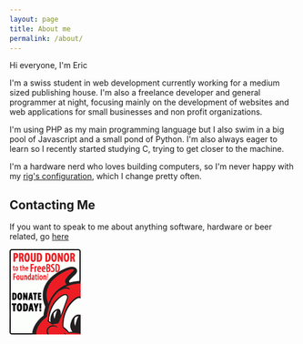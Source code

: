 ```yaml
---
layout: page
title: About me
permalink: /about/
---
```


Hi everyone, I'm Eric

I'm a swiss student in web development currently working for a medium sized publishing house.
I'm also a freelance developer and general programmer at night, focusing mainly on the development of websites and web applications for small businesses and non profit organizations.

I'm using PHP as my main programming language but I also swim in a big pool of Javascript and a small pond of Python. I'm also always eager to learn so I recently started studying C, trying to get closer to the machine.

I'm a hardware nerd who loves building computers, so I'm never happy with my [rig's configuration](/computing), which I change pretty often.

## Contacting Me

If you want to speak to me about anything software, hardware or beer related, go [here](/contact)

<a href="https://www.freebsdfoundation.org/donate" target="_blank">
<img src="/images/others/fbf_donate.gif" alt="Proud Donor" title="FreeBSD Foundation Donor" ></a>

